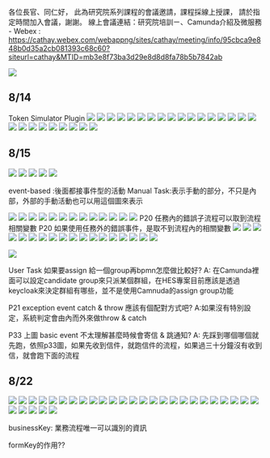 各位長官、同仁好，
此為研究院系列課程的會議邀請，課程採線上授課，
請於指定時間加入會議，謝謝。
線上會議連結：研究院培訓ㄧ、Camunda介紹及微服務 - Webex :
https://cathay.webex.com/webappng/sites/cathay/meeting/info/95cbca9e848b0d35a2cb081393c68c60?siteurl=cathay&MTID=mb3e8f73ba3d29e8d8d8fa78b5b7842ab

![](https://hackmd.io/_uploads/BkpFpgP23.png)

## 8/14
Token Simulator Plugin
![](https://hackmd.io/_uploads/rJGQjWwhh.png)
![](https://hackmd.io/_uploads/HyDZ2WDhn.png)
![](https://hackmd.io/_uploads/Hkduhbwn2.png)
![](https://hackmd.io/_uploads/Bk2NaZvn3.png)
![](https://hackmd.io/_uploads/SyXia-Dn2.png)
![](https://hackmd.io/_uploads/HkBYRWw2n.png)
![](https://hackmd.io/_uploads/r1Rq0Zw2n.png)
![](https://hackmd.io/_uploads/S1WBkfP3n.png)
![](https://hackmd.io/_uploads/BJjL1MDhh.png)
![](https://hackmd.io/_uploads/B1ucJGD2h.png)
![](https://hackmd.io/_uploads/By4WgMvn3.png)
![](https://hackmd.io/_uploads/BJVPlGwnh.png)
![](https://hackmd.io/_uploads/HkQWWMD32.png)
![](https://hackmd.io/_uploads/rJkKZMD2n.png)
![](https://hackmd.io/_uploads/rkiWzMv32.png)
![](https://hackmd.io/_uploads/ByAsUzv3h.png)
![](https://hackmd.io/_uploads/ryQ0Lfv2n.png)
![](https://hackmd.io/_uploads/SkJXDMDn3.png)
![](https://hackmd.io/_uploads/SkjNwzDn3.png)
![](https://hackmd.io/_uploads/H16YvzDhh.png)
![](https://hackmd.io/_uploads/BJiJ_fwh3.png)
![](https://hackmd.io/_uploads/Hk88uGP32.png)
![](https://hackmd.io/_uploads/S1dvOfw33.png)
![](https://hackmd.io/_uploads/rkM5dGw22.png)
![](https://hackmd.io/_uploads/HkLa_zw33.png)
![](https://hackmd.io/_uploads/H1v1tzv3n.png)


## 8/15
![](https://hackmd.io/_uploads/Hkmn49_nh.png)
![](https://hackmd.io/_uploads/Byx1Hcuhh.png)
![](https://hackmd.io/_uploads/SJg1rr9d33.png)
![](https://hackmd.io/_uploads/SJU2Hqu22.png)
![](https://hackmd.io/_uploads/SklUVL9u33.png)

event-based :後面都接事件型的活動
Manual Task:表示手動的部分，不只是內部，外部的手動活動也可以用這個圖來表示

![](https://hackmd.io/_uploads/rJ1Fw5dhh.png)
![](https://hackmd.io/_uploads/r16svqd3n.png)
![](https://hackmd.io/_uploads/S1O5F5uhn.png)
![](https://hackmd.io/_uploads/r19N99On2.png)
![](https://hackmd.io/_uploads/HkEDo9_32.png)
![](https://hackmd.io/_uploads/r1tis9dnh.png)
![](https://hackmd.io/_uploads/rkN9n5_3n.png)
![](https://hackmd.io/_uploads/BJOnn5uhh.png)
![](https://hackmd.io/_uploads/SyCtacu2h.png)
![](https://hackmd.io/_uploads/Hy_rA5uhh.png)
![](https://hackmd.io/_uploads/H1YZJod2n.png)
![](https://hackmd.io/_uploads/ryj81jO33.png)
![](https://hackmd.io/_uploads/rkSiJiu33.png)
P20 任務內的錯誤子流程可以取到流程相關變數
P20 如果使用任務外的錯誤事件，是取不到流程內的相關變數
![](https://hackmd.io/_uploads/ByXHEiu33.png)
![](https://hackmd.io/_uploads/Hk2fHid32.png)
![](https://hackmd.io/_uploads/SyeJ8sdn2.png)
![](https://hackmd.io/_uploads/S1qE8s_3h.png)
![](https://hackmd.io/_uploads/BJ-BIjO22.png)
![](https://hackmd.io/_uploads/HyDh8jun3.png)
![](https://hackmd.io/_uploads/SyYVwjO32.png)
![](https://hackmd.io/_uploads/SyIHwoO3h.png)
![](https://hackmd.io/_uploads/HJy0Pid32.png)
![](https://hackmd.io/_uploads/HkVztsu32.png)
![](https://hackmd.io/_uploads/HkAmYs_h3.png)
![](https://hackmd.io/_uploads/SyAIYsun3.png)
![](https://hackmd.io/_uploads/BkOots_22.png)
![](https://hackmd.io/_uploads/rkFAciu22.png)
![](https://hackmd.io/_uploads/ryP1jju3n.png)
![](https://hackmd.io/_uploads/rkvMhs_nn.png)
![](https://hackmd.io/_uploads/B1uh3jO3h.png)
![](https://hackmd.io/_uploads/rkxTE3_33.png)

![](https://hackmd.io/_uploads/SJ6d5nunh.png)



User Task 如果要assign 給一個group再bpmn怎麼做比較好?
A: 在Camunda裡面可以設定candidate group來只派某個群組，在HES專案目前應該是透過keycloak來決定群組有哪些，並不是使用Camnuda的assign group功能

P21 exception event catch & throw 應該有個配對方式吧?
A:如果沒有特別設定，系統判定會由內而外來做throw & catch


P33 上圖 basic event 不太理解甚麼時候會寄信 & 跳通知?
A: 先踩到哪個哪個就先跑，依照p33圖，如果先收到信件，就跑信件的流程，如果過三十分鐘沒有收到信，就會跑下面的流程


## 8/22
![](https://hackmd.io/_uploads/S1EOb0Wah.png)
![](https://hackmd.io/_uploads/HJU2-AWp2.png)
![](https://hackmd.io/_uploads/rJWZMCZa2.png)
![](https://hackmd.io/_uploads/H1CfM0Za3.png)
![](https://hackmd.io/_uploads/SyGvfA-Th.png)
![](https://hackmd.io/_uploads/S17-70-Th.png)
![](https://hackmd.io/_uploads/Hk4dQ0-T2.png)
![](https://hackmd.io/_uploads/r1gcXAWp3.png)
![](https://hackmd.io/_uploads/BkQAX0-ph.png)
![](https://hackmd.io/_uploads/S1MN4RZ62.png)
![](https://hackmd.io/_uploads/H1b8E0-a2.png)
![](https://hackmd.io/_uploads/Bkn54RZ6h.png)
![](https://hackmd.io/_uploads/ry7a4Cba3.png)
![](https://hackmd.io/_uploads/HJHlLCZpn.png)
![](https://hackmd.io/_uploads/S1AKUC-63.png)
![](https://hackmd.io/_uploads/rJxbPC-p2.png)
![](https://hackmd.io/_uploads/HJyPv0WTn.png)
![](https://hackmd.io/_uploads/r1Mjw0Zan.png)
![](https://hackmd.io/_uploads/HkgaGORZ6n.png)
![](https://hackmd.io/_uploads/r1__9CZ6n.png)
![](https://hackmd.io/_uploads/rkfZ2RZ6h.png)
![](https://hackmd.io/_uploads/H1HrRAZ63.png)
![](https://hackmd.io/_uploads/H1-iRRba2.png)
![](https://hackmd.io/_uploads/ry5hRAWpn.png)
![](https://hackmd.io/_uploads/S1KWkyfT3.png)
![](https://hackmd.io/_uploads/H1C1p0bph.png)
![](https://hackmd.io/_uploads/ryxjEJfTh.png)
![](https://hackmd.io/_uploads/HkDsV1M6n.png)
![](https://hackmd.io/_uploads/HkMTuJGa3.png)
![](https://hackmd.io/_uploads/B1hpdJGp2.png)





businessKey: 業務流程唯一可以識別的資訊


formKey的作用??

